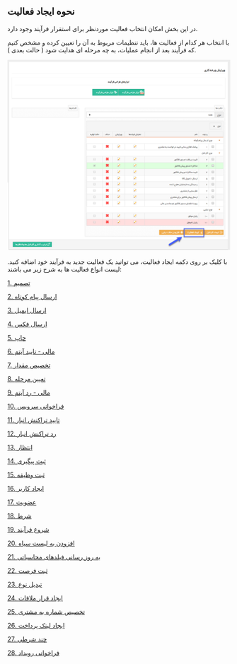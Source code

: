 ﻿##  نحوه ایجاد فعالیت 



در این بخش امکان انتخاب فعالیت موردنظر برای استقرار فرآیند وجود دارد.

با انتخاب هر کدام از فعالیت ها، باید تنظیمات مربوط به آن را تعیین کرده و مشخص کنیم که فرآیند بعد از انجام عملیات، به چه مرحله ای هدایت شود ( حالت بعدی ).

![](Activity.png)


با کلیک بر روی دکمه ایجاد فعالیت، می توانید یک فعالیت جدید به فرآیند خود اضافه کنید. لیست انواع فعالیت ها به شرح زیر می باشند:


[1.  تصمیم](https://github.com/1stco/PayamGostarDocs/blob/master/help%202.5.4/Settings/Personalization-crm/Overview/Process-design/Create-a-work-cycle/Activity/Decision/Decision.md)

[2.  ارسال پیام کوتاه](https://github.com/1stco/PayamGostarDocs/blob/master/help%202.5.4/Settings/Personalization-crm/Overview/Process-design/Create-a-work-cycle/Activity/Send%20SMS%2C%20email/send-sms/send-sms.md)

[3.  ارسال ایمیل](https://github.com/1stco/PayamGostarDocs/blob/master/help%202.5.4/Settings/Personalization-crm/Overview/Process-design/Create-a-work-cycle/Activity/Send%20SMS%2C%20email/send-email/send-email.md)

[4.  ارسال فکس](https://github.com/1stco/PayamGostarDocs/blob/master/help%202.5.4/Settings/Personalization-crm/Overview/Process-design/Create-a-work-cycle/Activity/Send%20SMS%2C%20email/send-email/send-email.md)

[5.  چاپ](https://github.com/1stco/PayamGostarDocs/blob/master/help%202.5.4/Settings/Personalization-crm/Overview/Process-design/Create-a-work-cycle/Activity/Send%20SMS%2C%20email/print-send/print-send.md)

[6. مالی - تایید آیتم](https://github.com/1stco/PayamGostarDocs/blob/master/help%202.5.4/Settings/Personalization-crm/Overview/Process-design/Create-a-work-cycle/Activity/taid-rad-item/taid-rad-item.md)

[7. تخصیص مقدار](https://github.com/1stco/PayamGostarDocs/blob/master/help%202.5.4/Settings/Personalization-crm/Overview/Process-design/Create-a-work-cycle/Activity/Allocate-the-amount/Allocate-the-amount.md)

[8. تعیین مرحله](https://github.com/1stco/PayamGostarDocs/blob/master/help%202.5.4/Settings/Personalization-crm/Overview/Process-design/Create-a-work-cycle/Activity/Determining-the-stage/Determining-the-stage.md)

[9. مالی - رد آیتم](https://github.com/1stco/PayamGostarDocs/blob/master/help%202.5.4/Settings/Personalization-crm/Overview/Process-design/Create-a-work-cycle/Activity/taid-rad-item/taid-rad-item.md)

[10. فراخوانی سرویس](https://github.com/1stco/PayamGostarDocs/blob/master/help%202.5.4/Settings/Personalization-crm/Overview/Process-design/Create-a-work-cycle/Activity/Call-service/Call-service.md)

[11. تایید تراکنش انبار](https://github.com/1stco/PayamGostarDocs/blob/master/help%202.5.4/Settings/Personalization-crm/Overview/Process-design/Create-a-work-cycle/Activity/Call-service/Call-service.md)

[12. رد تراکنش انبار](https://github.com/1stco/PayamGostarDocs/blob/master/help%202.5.4/Settings/Personalization-crm/Overview/Process-design/Create-a-work-cycle/Activity/taid-rad-anbar/taid-rad-anbar.md)

[13. انتظار](https://github.com/1stco/PayamGostarDocs/blob/master/help%202.5.4/Settings/Personalization-crm/Overview/Process-design/Create-a-work-cycle/Activity/Waiting/Waiting.md)

[14. ثبت پیگیری](https://github.com/1stco/PayamGostarDocs/blob/master/help%202.5.4/Settings/Personalization-crm/Overview/Process-design/Create-a-work-cycle/Activity/Keep-trackof-tracking/Keep-trackof-tracking.md)

[15. ثبت وظیفه](https://github.com/1stco/PayamGostarDocs/blob/master/help%202.5.4/Settings/Personalization-crm/Overview/Process-design/Create-a-work-cycle/Activity/Job-registration/Job-registration.md)

[16. ایجاد کاربر](https://github.com/1stco/PayamGostarDocs/blob/master/help%202.5.4/Settings/Personalization-crm/Overview/Process-design/Create-a-work-cycle/Activity/Create-a-user/Create-a-user.md)

[17. عضویت](https://github.com/1stco/PayamGostarDocs/blob/master/help%202.5.4/Settings/Personalization-crm/Overview/Process-design/Create-a-work-cycle/Activity/Membership/Membership.md)

[18. شرط](https://github.com/1stco/PayamGostarDocs/blob/master/help%202.5.4/Settings/Personalization-crm/Overview/Process-design/Create-a-work-cycle/Activity/Condition/Condition.md)

[19. شروع فرآیند](https://github.com/1stco/PayamGostarDocs/blob/master/help%202.5.4/Settings/Personalization-crm/Overview/Process-design/Create-a-work-cycle/Activity/Start-the-process/Start-the-process.md)

[20. افزودن به لیست سیاه](https://github.com/1stco/PayamGostarDocs/blob/master/help2.5.4/Settings/Personalization-crm/Overview/Process-design/Create-a-work-cycle/Activity/Ad-to-blacklist/Ad-to-blacklist.md)

[21. به روز رسانی فیلدهای محاسباتی](https://github.com/1stco/PayamGostarDocs/blob/master/help%202.5.4/Settings/Personalization-crm/Overview/Process-design/Create-a-work-cycle/Activity/Computer-field-update/Computer-field-update.md)

[22. ثبت فرصت](https://github.com/1stco/PayamGostarDocs/blob/master/help%202.5.4/Settings/Personalization-crm/Overview/Process-design/Create-a-work-cycle/Activity/Register-Opportunity/Register-Opportunity.md)

[23. تبدیل نوع](https://github.com/1stco/PayamGostarDocs/blob/master/help%202.5.4/Settings/Personalization-crm/Overview/Process-design/Create-a-work-cycle/Activity/Convert-type/Convert-type.md)

[24. ایجاد قرار ملاقات](https://github.com/1stco/PayamGostarDocs/blob/master/help%202.5.4/Settings/Personalization-crm/Overview/Process-design/Create-a-work-cycle/Activity/Make-appointments/Make-appointments.md)

[25. تخصیص شماره به مشتری](https://github.com/1stco/PayamGostarDocs/blob/master/help%202.5.4/Settings/Personalization-crm/Overview/Process-design/Create-a-work-cycle/Activity/Allocation-of-customer-number/Allocation-of-customer-number.md)

[26. ایجاد لینک پرداخت](https://github.com/1stco/PayamGostarDocs/blob/master/help%202.5.4/Settings/Personalization-crm/Overview/Process-design/Create-a-work-cycle/Activity/ijad-link-pardakht/ijad-link-pardakht.md)

[27. چند شرطی](https://github.com/1stco/PayamGostarDocs/blob/master/help%202.5.4/Settings/Personalization-crm/Overview/Process-design/Create-a-work-cycle/Activity/Conditional-decision/Conditional-decision.md)

[28. فراخوانی رویداد](https://github.com/1stco/PayamGostarDocs/blob/master/help%202.5.4/Settings/Personalization-crm/Overview/Process-design/Create-a-work-cycle/Activity/Call-the-event/Call-the-event.md)   
